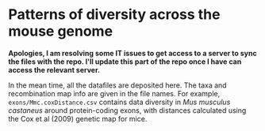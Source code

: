 # Patterns of diversity across the mouse genome

**Apologies, I am resolving some IT issues to get access to a server to sync the files with the repo. I'll update this part of the repo once I have can access the relevant server.**

In the mean time, all the datafiles are deposited here. The taxa and recombination map info are given in the file names. For example, ```exons/Mmc.coxDistance.csv``` contains data diversity in *Mus musculus castaneus* around protein-coding exons, with distances calculated using the Cox et al (2009) genetic map for mice.  
